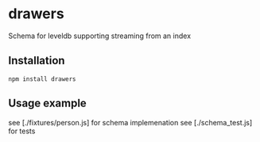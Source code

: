 # drawers

Schema for leveldb supporting streaming from an index

## Installation

    npm install drawers
    
## Usage example

see [./fixtures/person.js] for schema implemenation
see [./schema_test.js] for tests
